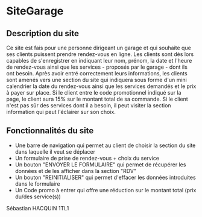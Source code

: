 # SiteGarage

## Description du site

Ce site est fais pour une personne dirigeant un garage et qui souhaite que ses clients puissent prendre rendez-vous en ligne. Les clients sont dès lors capables de s'enregistrer en indiquant leur nom, prénom, la date et l'heure de rendez-vous ainsi que les services - proposés par le garage - dont ils ont besoin. Après avoir entré correctement leurs informations, les clients sont amenés vers une section du site qui indiquera sous forme d'un mini calendrier la date du rendez-vous ainsi que les services demandés et le prix à payer sur place. Si le client entre le code promotionnel indiqué sur la page, le client aura 15% sur le montant total de sa commande. Si le client n'est pas sûr des services dont il a besoin, il peut visiter la section information qui peut l'éclairer sur son choix.

## Fonctionnalités du site

- Une barre de navigation qui permet au client de choisir la section du site dans laquelle il veut se déplacer
- Un formulaire de prise de rendez-vous + choix du service
- Un bouton "ENVOYER LE FORMULAIRE" qui permet de récupérer les données et de les afficher dans la section "RDV"
- Un bouton "REINITIALISER" qui permet d'effacer les données introduites dans le formulaire
- Un Code promo à entrer qui offre une réduction sur le montant total (prix du/des service(s))

Sébastian HACQUIN 1TL1
